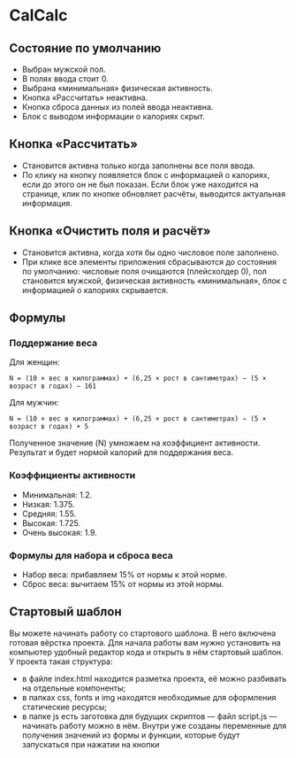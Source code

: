 # CalCalc

## Состояние по умолчанию

- Выбран мужской пол.
- В полях ввода стоит 0.
- Выбрана «минимальная» физическая активность.
- Кнопка «Рассчитать» неактивна.
- Кнопка сброса данных из полей ввода неактивна.
- Блок с выводом информации о калориях скрыт.

## Кнопка «Рассчитать»

- Становится активна только когда заполнены все поля ввода.
- По клику на кнопку появляется блок с информацией о калориях, если до этого он не был показан. Если блок уже находится на странице, клик по кнопке обновляет расчёты, выводится актуальная информация.

## Кнопка «Очистить поля и расчёт»

- Становится активна, когда хотя бы одно числовое поле заполнено.
- При клике все элементы приложения сбрасываются до состояния по умолчанию: числовые поля очищаются (плейсхолдер 0), пол становится мужской, физическая активность «минимальная», блок с информацией о калориях скрывается.

## Формулы

### Поддержание веса

Для женщин:

```
N = (10 × вес в килограммах) + (6,25 × рост в сантиметрах) − (5 × возраст в годах) − 161
```

Для мужчин:

```
N = (10 × вес в килограммах) + (6,25 × рост в сантиметрах) − (5 × возраст в годах) + 5
```

Полученное значение (N) умножаем на коэффициент активности. Результат и будет нормой калорий для поддержания веса.

### Коэффициенты активности

- Минимальная: 1.2.
- Низкая: 1.375.
- Средняя: 1.55.
- Высокая: 1.725.
- Очень высокая: 1.9.

### Формулы для набора и сброса веса

- Набор веса: прибавляем 15% от нормы к этой норме.
- Сброс веса: вычитаем 15% от нормы из этой нормы.

## Стартовый шаблон

Вы можете начинать работу со стартового шаблона. В него включена готовая вёрстка проекта. Для начала работы вам нужно установить на компьютер удобный редактор кода и открыть в нём стартовый шаблон. У проекта такая структура:

- в файле index.html находится разметка проекта, её можно разбивать на отдельные компоненты;
- в папках css, fonts и img находятся необходимые для оформления статические ресурсы;
- в папке js есть заготовка для будущих скриптов — файл script.js — начинать работу можно в нём. Внутри уже созданы переменные для получения значений из формы и функции, которые будут запускаться при нажатии на кнопки
